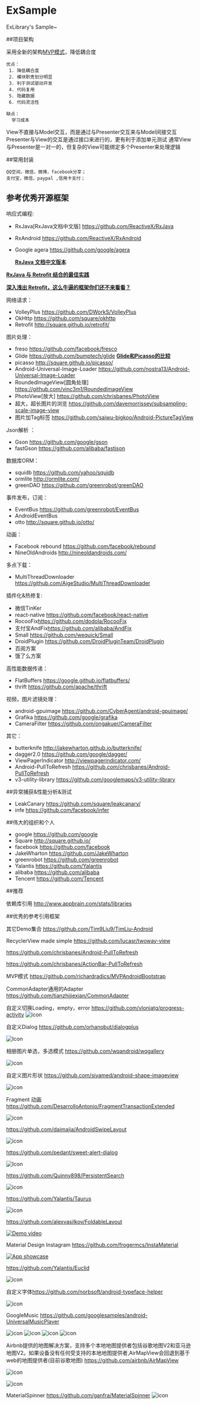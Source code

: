 # ExSample
ExLibrary's Sample~

##项目架构

采用全新的架构[MVP模式](https://github.com/bboyfeiyu/android-tech-frontier/tree/master/androidweekly/%E4%B8%80%E7%A7%8D%E5%9C%A8android%E4%B8%AD%E5%AE%9E%E7%8E%B0MVP%E6%A8%A1%E5%BC%8F%E7%9A%84%E6%96%B0%E6%80%9D%E8%B7%AF)，降低耦合度

    优点：
     1. 降低耦合度
     2. 模块职责划分明显
     3. 利于测试驱动开发
     4. 代码复用
     5. 隐藏数据
     6. 代码灵活性

    缺点：
      学习成本


View不直接与Model交互，而是通过与Presenter交互来与Model间接交互
Presenter与View的交互是通过接口来进行的，更有利于添加单元测试
通常View与Presenter是一对一的，但复杂的View可能绑定多个Presenter来处理逻辑 

##常用封装
	
	QQ空间，微信，微博，facebook分享；
	支付宝，微信，paypal ,信用卡支付；
	

## 参考优秀开源框架
响应式编程:

   * RxJava[RxJava文档中文版] <https://github.com/ReactiveX/RxJava>
   * RxAndroid <https://github.com/ReactiveX/RxAndroid>
   * Google agera <https://github.com/google/agera>

     **[RxJava 文档中文版本](https://mcxiaoke.gitbooks.io/rxdocs/content/)**
     
   **[RxJava 与 Retrofit 结合的最佳实践](http://gank.io/post/56e80c2c677659311bed9841)**
   
   **[深入浅出 Retrofit，这么牛逼的框架你们还不来看看？](https://mp.weixin.qq.com/s?__biz=MzA3NTYzODYzMg==&mid=2653577186&idx=1&sn=1a5f6369faeb22b4b68ea39f25020d28&scene=1&srcid=0605oJ1NiiihvcW5jF8iy3n6&key=f5c31ae61525f82e38a1a943febc987278275256a5df936f1119c6514ebc78df82fc229de80607e2372e4c0f1451e4db&ascene=0&uin=Mjc3OTU3Nzk1&devicetype=iMac+MacBookPro10%2C1+OSX+OSX+10.10.5+build%2814F1808%29&version=11020201&pass_ticket=Yfzg8hN3fuLjjXoQDSG%2BBKWgRxryyVOFVwGFzsu7nB%2FgSZp9gdXJS%2FudxKZSNLan)**


网络请求： 
				
   * VolleyPlus <https://github.com/DWorkS/VolleyPlus> 
   * OkHttp  <https://github.com/square/okhttp>
   * Retrofit <http://square.github.io/retrofit/>

图片处理：
   
   * freso <https://github.com/facebook/fresco>
   * Glide <https://github.com/bumptech/glide> 
   **[Glide和Picasso的比较](https://github.com/bboyfeiyu/android-tech-frontier/tree/master/others/Google%E6%8E%A8%E8%8D%90%E7%9A%84%E5%9B%BE%E7%89%87%E5%8A%A0%E8%BD%BD%E5%BA%93Glide%E4%BB%8B%E7%BB%8D)**
   * picasso <http://square.github.io/picasso/>
   * Android-Universal-Image-Loader <https://github.com/nostra13/Android-Universal-Image-Loader>
   * RoundedImageView[圆角处理] <https://github.com/vinc3m1/RoundedImageView>
   * PhotoView[放大] <https://github.com/chrisbanes/PhotoView>
   * 超大，超长图片的浏览 <https://github.com/davemorrissey/subsampling-scale-image-view>
   * 图片加Tag标签 <https://github.com/saiwu-bigkoo/Android-PictureTagView>

Json解析 ：

   * Gson  <https://github.com/google/gson>
   * fastGson <https://github.com/alibaba/fastjson>

数据库ORM：

   * squidb <https://github.com/yahoo/squidb>
   * ormlite <http://ormlite.com/>
   * greenDAO <https://github.com/greenrobot/greenDAO>

事件发布，订阅：

   * EventBus <https://github.com/greenrobot/EventBus>
   * AndroidEventBus
   * otto <http://square.github.io/otto/>

动画：

   * Facebook rebound <https://github.com/facebook/rebound>
   * NineOldAndroids <http://nineoldandroids.com/>

多点下载：

   * MultiThreadDownloader <https://github.com/AigeStudio/MultiThreadDownloader>

插件化&热修复:
   
   * 微信TinKer
   * react-native <https://github.com/facebook/react-native>
   * RocooFix<https://github.com/dodola/RocooFix>
   * 支付宝AndFix<https://github.com/alibaba/AndFix>
   * Small <https://github.com/wequick/Small>
   * DroidPlugin <https://github.com/DroidPluginTeam/DroidPlugin>
   * 百阅方案
   * 饿了么方案

高性能数据传递：

* FlatBuffers <https://google.github.io/flatbuffers/>
* thrift  <https://github.com/apache/thrift>

视频，图片滤镜处理：

* android-gpuimage <https://github.com/CyberAgent/android-gpuimage/>
* Grafika  <https://github.com/google/grafika>
* CameraFilter  <https://github.com/ongakuer/CameraFilter>

其它：

   * butterknife <http://jakewharton.github.io/butterknife/>
   * dagger2.0 <https://github.com/google/dagger/>
   * ViewPagerIndicator <http://viewpagerindicator.com/>
   * Android-PullToRefresh <https://github.com/chrisbanes/Android-PullToRefresh>
   *  v3-utility-library <https://github.com/googlemaps/v3-utility-library>



##异常捕获&性能分析&测试

  * LeakCanary  <https://github.com/square/leakcanary/>
  * infe <https://github.com/facebook/infer>


##伟大的组织和个人

  * google <https://github.com/google>
  * Square  <http://square.github.io/> 
  * facebook <https://github.com/facebook>
  * JakeWharton <https://github.com/JakeWharton> 
  * greenrobot <https://github.com/greenrobot>
  * Yalantis <https://github.com/Yalantis>
  * alibaba <https://github.com/alibaba>
  * Tencent  <https://github.com/Tencent>

		


##推荐
  
  依赖库引用 <http://www.appbrain.com/stats/libraries>



##优秀的参考引用框架

其它Demo集合 <https://github.com/Tim9Liu9/TimLiu-Android> 


RecyclerView made simple <https://github.com/lucasr/twoway-view>

<https://github.com/chrisbanes/Android-PullToRefresh>

<https://github.com/chrisbanes/ActionBar-PullToRefresh>

MVP模式 <https://github.com/richardradics/MVPAndroidBootstrap>

CommonAdapter通用的Adapter <https://github.com/tianzhijiexian/CommonAdapter>



自定义切换Loading，empty，error <https://github.com/vlonjatg/progress-activity>
![icon]()

自定义Dialog <https://github.com/orhanobut/dialogplus>

 ![Icon](https://github.com/orhanobut/dialogplus/blob/master/art/dialogplus.gif)

相册图片单选，多选模式 <https://github.com/wqandroid/wqgallery>

![icon](https://github.com/wqandroid/wqgallery/raw/master/app/screenshort/wqgallert1.gif)



自定义图片形状 <https://github.com/siyamed/android-shape-imageview>

![icon](https://github.com/ShareSofa/android-shape-imageview/raw/master/images/all-samples.png)




Fragment 动画 <https://github.com/DesarrolloAntonio/FragmentTransactionExtended>

![icon](https://github.com/DesarrolloAntonio/FragmentTransactionExtended/raw/master/fragmentTransactionExample/cap2.gif)


<https://github.com/daimajia/AndroidSwipeLayout>

![icon](https://camo.githubusercontent.com/878e29e5defd2c64db4a5ec93119e133cab00807/687474703a2f2f7777322e73696e61696d672e636e2f6d773639302f36313064633033346a7731656a6f706c6170777471673230386e3065373464782e676966)

<https://github.com/pedant/sweet-alert-dialog>

![Icon](https://github.com/pedant/sweet-alert-dialog/raw/master/change_type.gif)

<https://github.com/Quinny898/PersistentSearch>

![icon](https://raw.githubusercontent.com/Quinny898/PersistentSearch/master/resources/search.gif)

<https://github.com/Yalantis/Taurus>

![icon](https://camo.githubusercontent.com/3a24e22eb3f8338573dba0701c089c12f6b70f11/68747470733a2f2f6431337961637572716a676172612e636c6f756466726f6e742e6e65742f75736572732f3132353035362f73637265656e73686f74732f313632333133312f746f7572732d70756c6c2d616972706c616e655f322d322d332e676966)

<https://github.com/alexvasilkov/FoldableLayout>

[![Demo video](http://img.youtube.com/vi/-_QcWMh-O5g/0.jpg)](http://www.youtube.com/watch?v=-_QcWMh-O5g)
	
Material Design Instagram <https://github.com/frogermcs/InstaMaterial>

[![App showcase](http://img.youtube.com/vi/VpLP__Vupxw/0.jpg)](http://www.youtube.com/watch?v=VpLP__Vupxw)

<https://github.com/Yalantis/Euclid>

![icon](https://camo.githubusercontent.com/b01a910b14ef3573c9e75ce150ef76e155cbbe98/68747470733a2f2f6431337961637572716a676172612e636c6f756466726f6e742e6e65742f75736572732f3132353035362f73637265656e73686f74732f313734343135372f39396d696c65732d7573657270726f66696c652d616e696d6174696f6e5f312d312d332e676966)

自定义字体<https://github.com/norbsoft/android-typeface-helper>

![icon](https://camo.githubusercontent.com/b8e7d4f4ab84ff96a3919ea264e2a83aca46e04e/68747470733a2f2f7261772e6769746875622e636f6d2f6e6f7262736f66742f616e64726f69642d74797065666163652d68656c7065722f6d61737465722f726561646d655f73637265656e2e706e67)

GoogleMusic <https://github.com/googlesamples/android-UniversalMusicPlayer>

![icon](https://github.com/googlesamples/android-UniversalMusicPlayer/raw/master/screenshots/phone.png)
![icon](https://github.com/googlesamples/android-UniversalMusicPlayer/raw/master/screenshots/phone_lockscreen.png)
![icon](https://github.com/googlesamples/android-UniversalMusicPlayer/raw/master/screenshots/phone_lockscreen.png)
![icon](https://github.com/googlesamples/android-UniversalMusicPlayer/raw/master/screenshots/android_auto.png)

Airbnb提供的地图解决方案，支持多个本地地图提供者包括谷歌地图V2和亚马逊地图V2。如果设备没有任何受支持的本地地图提供者,AirMapView会回退到基于web的地图提供者(目前谷歌地图) <https://github.com/airbnb/AirMapView>

![icon](https://github.com/airbnb/AirMapView/raw/master/screenshots/google_maps_v2.png)


![icon](https://github.com/airbnb/AirMapView/raw/master/screenshots/google_web_maps.png)



MaterialSpinner  <https://github.com/ganfra/MaterialSpinner>
![icon](https://github.com/ganfra/MaterialSpinner/blob/master/screenshots/screenshot.gif)

































